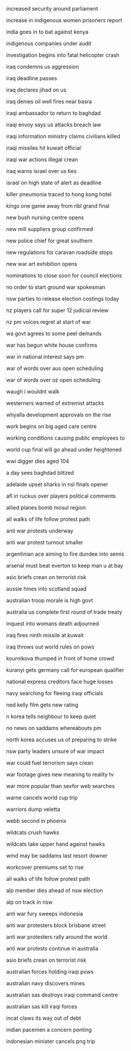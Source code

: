 increased security around parliament

increase in indigenous women prisoners report

india goes in to bat against kenya

indigenous companies under audit

investigation begins into fatal helicopter crash

iraq condemns us aggression

iraq deadline passes

iraq declares jihad on us

iraq denies oil well fires near basra

iraqi ambassador to return to baghdad

iraqi envoy says us attacks breach law

iraqi information ministry claims civilians killed

iraqi missiles hit kuwait official

iraqi war actions illegal crean

iraq warns israel over us ties

israel on high state of alert as deadline

killer pneumonia traced to hong kong hotel

kings one game away from nbl grand final

new bush nursing centre opens

new mill suppliers group confirmed

new police chief for great southern

new regulations for caravan roadside stops

new war art exhibition opens

nominations to close soon for council elections

no order to start ground war spokesman

nsw parties to release election costings today

nz players call for super 12 judicial review

nz pm voices regret at start of war

wa govt agrees to some peel demands

war has begun white house confirms

war in national interest says pm

war of words over aus open scheduling

war of words over oz open scheduling

waugh i wouldnt walk

westerners warned of extremist attacks

whyalla development approvals on the rise

work begins on big aged care centre

working conditions causing public employees to

world cup final will go ahead under heightened

wwi digger dies aged 104

a day sees baghdad blitzed

adelaide upset sharks in nsl finals opener

afl in ruckus over players political comments

allied planes bomb mosul region

all walks of life follow protest path

anti war protests underway

anti war protest turnout smaller

argentinian ace aiming to fire dundee into semis

arsenal must beat everton to keep man u at bay

asio briefs crean on terrorist risk

aussie hines into scotland squad

australian troop morale is high govt

australia us complete first round of trade treaty

inquest into womans death adjourned

iraq fires ninth missile at kuwait

iraq throws out world rules on pows

kournikova thumped in front of home crowd

kuranyi gets germany call for european qualifier

national express creditors face huge losses

navy searching for fleeing iraqi officials

ned kelly film gets new rating

n korea tells neighbour to keep quiet

no news on saddams whereabouts pm

north korea accuses us of preparing to strike

nsw party leaders unsure of war impact

war could fuel terrorism says crean

war footage gives new meaning to reality tv

war more popular than sexfor web searches

warne cancels world cup trip

warriors dump veletta

webb second in phoenix

wildcats crush hawks

wildcats take upper hand against hawks

wmd may be saddams last resort downer

workcover premiums set to rise

all walks of life follow protest path

alp member dies ahead of nsw election

alp on track in nsw

anti war fury sweeps indonesia

anti war protesters block brisbane street

anti war protesters rally around the world

anti war protests continue in australia

asio briefs crean on terrorist risk

australian forces holding iraqi pows

australian navy discovers mines

australian sas destroys iraqi command centre

australian sas kill iraqi forces

incat claws its way out of debt

indian pacemen a concern ponting

indonesian minister cancels png trip

